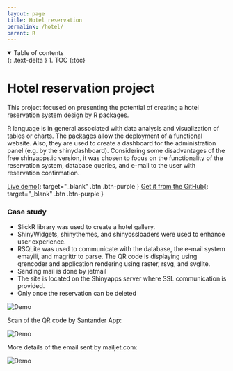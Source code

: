 ```yaml
---
layout: page
title: Hotel reservation
permalink: /hotel/
parent: R
---
```


<details open markdown="block">
  <summary>
    Table of contents
  </summary>
  {: .text-delta }
1. TOC
{:toc}
</details>

# Hotel reservation project
This project focused on presenting the potential of creating a hotel reservation system design by R packages.

R language is in general associated with data analysis and visualization of tables or charts. The packages allow the deployment of a functional website. Also, they are used to create a dashboard for the administration panel (e.g. by the shinydashboard). Considering some disadvantages of the free shinyapps.io version, it was chosen to focus on the functionality of the reservation system, database queries, and e-mail to the user with reservation confirmation.

[Live demo](https://kamil-kandzia.shinyapps.io/portfolio/){: target="_blank" .btn .btn-purple }
[Get it from the GitHub](https://github.com/KamilKandzia/hotel_shiny){: target="_blank" .btn .btn-purple }

### Case study
* SlickR library was used to create a hotel gallery.
* ShinyWidgets, shinythemes, and shinycssloaders were used to enhance user experience. 
* RSQLite was used to communicate with the database, the e-mail system emayili, and magrittr to parse. The QR code is displaying using qrencoder and application rendering using raster, rsvg, and svglite.
* Sending mail is done by jetmail
* The site is located on the Shinyapps server where SSL communication is provided.
* Only once the reservation can be deleted

![Demo]({{site.url}}/assets/images/hotel_files/hotel.gif)

Scan of the QR code by Santander App:

![Demo]({{site.url}}/assets/images/hotel_files/scan_qr.gif)

More details of the email sent by mailjet.com:

![Demo]({{site.url}}/assets/images/hotel_files/hotel_mail.png)

